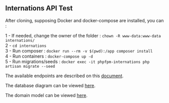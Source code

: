## Internations API Test

After cloning, supposing Docker and docker-compose are installed, you can :

1 - If needed, change the owner of the folder : ```chown -R www-data:www-data internations/```\
2 - ```cd internations```\
3 - Run composer :  ```docker run --rm -v $(pwd):/app composer install```\
4 - Run containers : ```docker-compose up -d```\
5 - Run migrations/seeds : ```docker exec -it phpfpm-internations php artisan migrate --seed```

The available endpoints are described on this [document](documentation/api/endpoints.md).

The database diagram can be viewed  [here](documentation/database_model.png).

The domain model can be viewed [here](documentation/domain_model.png).


